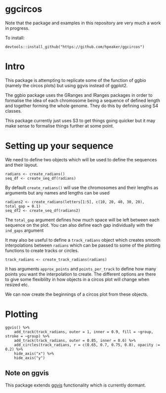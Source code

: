 # ggcircos

Note that the package and examples in this repository are very much a work in progress.

To install:

```{r}
devtools::install_github("https://github.com/hpeaker/ggcircos")
```

# Intro
This package is attempting to replicate some of the function of ggbio (namely the circos plots) but using ggvis instead of ggplot2.

The ggbio package uses the GRanges and IRanges packages in order to formalise the idea of each chromosome being a sequence of defined length and together forming the whole genome.
They do this by defining using S4 classes.

This package currently just uses S3 to get things going quicker but it may make sense to formalise things further at some point.

# Setting up your sequence
We need to define two objects which will be used to define the sequences and their layout.

```{r}
radians <- create_radians()
seq_df <- create_seq_df(radians)
```

By default `create_radians()` will use the chromosomes and their lengths as arguments but any names and lengths can be used

```{r}
radians2 <- create_radians(letters[1:5], c(10, 20, 40, 30, 20), total_gap = 0.1)
seq_df2 <- create_seq_df(radians2)
```

The `total_gap` argument defines how much space will be left between each sequence on the plot. You can also define each gap individually with the `ind_gaps` argument

It may also be useful to define a `track_radians` object which creates smooth interpolations between `radians` which can be passed to some of the plotting functions to create tracks or circles.

```{r}
track_radians <- create_track_radians(radians)
```

It has arguments `approx_points` and `points_per_track` to define how many points you want the interpolation to create. The different options are there to give some flexiblilty in how objects in a circos plot will change when resized etc.

We can now create the beginnings of a circos plot from these objects.

# Plotting

```{r}
ggvis() %>%
    add_track(track_radians, outer = 1, inner = 0.9, fill = ~group, stroke = ~group) %>%
    add_track(track_radians, outer = 0.85, inner = 0.6) %>%
    add_circles(track_radians, r = c(0.65, 0.7, 0.75, 0.8), opacity := 0.2) %>%
    hide_axis("x") %>%
    hide_axis("y")
```

## Note on ggvis
This package extends [ggvis](https://github.com/rstudio/ggvis) functionality which is currently dormant.

